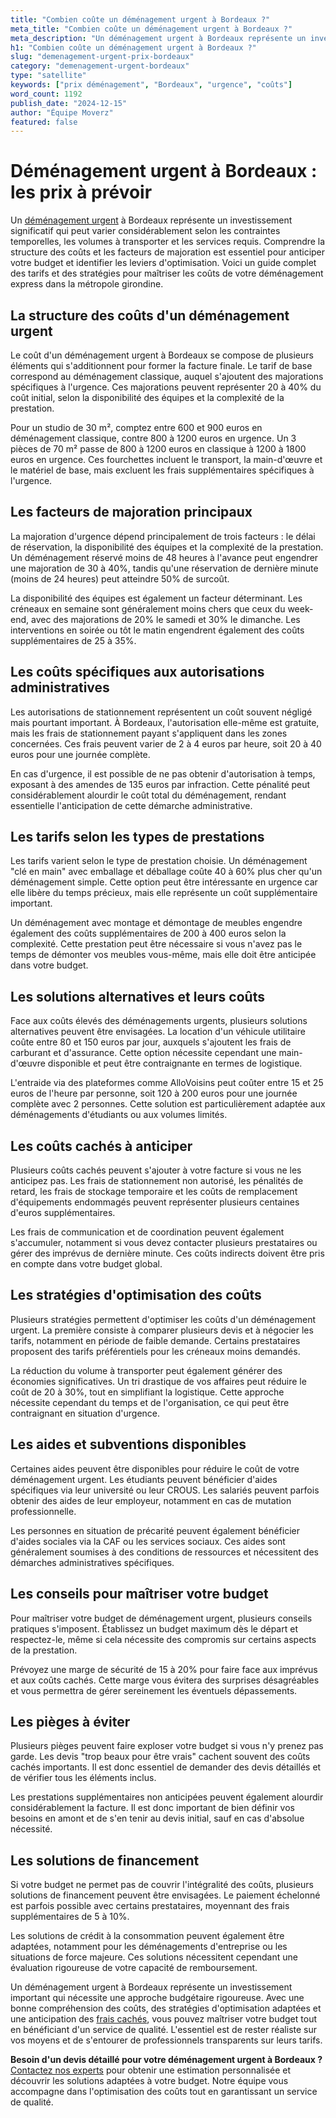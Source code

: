 ```yaml
---
title: "Combien coûte un déménagement urgent à Bordeaux ?"
meta_title: "Combien coûte un déménagement urgent à Bordeaux ?"
meta_description: "Un déménagement urgent à Bordeaux représente un investissement significatif qui peut varier considérablement selon les contraintes temporelles, les vo."
h1: "Combien coûte un déménagement urgent à Bordeaux ?"
slug: "demenagement-urgent-prix-bordeaux"
category: "demenagement-urgent-bordeaux"
type: "satellite"
keywords: ["prix déménagement", "Bordeaux", "urgence", "coûts"]
word_count: 1192
publish_date: "2024-12-15"
author: "Équipe Moverz"
featured: false
---
```



# Déménagement urgent à Bordeaux : les prix à prévoir

Un [déménagement urgent](/blog/demenagement-entreprise-bordeaux/demenagement-entreprise-bordeaux-guide) à Bordeaux représente un investissement significatif qui peut varier considérablement selon les contraintes temporelles, les volumes à transporter et les services requis. Comprendre la structure des coûts et les facteurs de majoration est essentiel pour anticiper votre budget et identifier les leviers d'optimisation. Voici un guide complet des tarifs et des stratégies pour maîtriser les coûts de votre déménagement express dans la métropole girondine.

## La structure des coûts d'un déménagement urgent

Le coût d'un déménagement urgent à Bordeaux se compose de plusieurs éléments qui s'additionnent pour former la facture finale. Le tarif de base correspond au déménagement classique, auquel s'ajoutent des majorations spécifiques à l'urgence. Ces majorations peuvent représenter 20 à 40% du coût initial, selon la disponibilité des équipes et la complexité de la prestation.

Pour un studio de 30 m², comptez entre 600 et 900 euros en déménagement classique, contre 800 à 1200 euros en urgence. Un 3 pièces de 70 m² passe de 800 à 1200 euros en classique à 1200 à 1800 euros en urgence. Ces fourchettes incluent le transport, la main-d'œuvre et le matériel de base, mais excluent les frais supplémentaires spécifiques à l'urgence.

## Les facteurs de majoration principaux

La majoration d'urgence dépend principalement de trois facteurs : le délai de réservation, la disponibilité des équipes et la complexité de la prestation. Un déménagement réservé moins de 48 heures à l'avance peut engendrer une majoration de 30 à 40%, tandis qu'une réservation de dernière minute (moins de 24 heures) peut atteindre 50% de surcoût.

La disponibilité des équipes est également un facteur déterminant. Les créneaux en semaine sont généralement moins chers que ceux du week-end, avec des majorations de 20% le samedi et 30% le dimanche. Les interventions en soirée ou tôt le matin engendrent également des coûts supplémentaires de 25 à 35%.

## Les coûts spécifiques aux autorisations administratives

Les autorisations de stationnement représentent un coût souvent négligé mais pourtant important. À Bordeaux, l'autorisation elle-même est gratuite, mais les frais de stationnement payant s'appliquent dans les zones concernées. Ces frais peuvent varier de 2 à 4 euros par heure, soit 20 à 40 euros pour une journée complète.

En cas d'urgence, il est possible de ne pas obtenir d'autorisation à temps, exposant à des amendes de 135 euros par infraction. Cette pénalité peut considérablement alourdir le coût total du déménagement, rendant essentielle l'anticipation de cette démarche administrative.

## Les tarifs selon les types de prestations

Les tarifs varient selon le type de prestation choisie. Un déménagement "clé en main" avec emballage et déballage coûte 40 à 60% plus cher qu'un déménagement simple. Cette option peut être intéressante en urgence car elle libère du temps précieux, mais elle représente un coût supplémentaire important.

Un déménagement avec montage et démontage de meubles engendre également des coûts supplémentaires de 200 à 400 euros selon la complexité. Cette prestation peut être nécessaire si vous n'avez pas le temps de démonter vos meubles vous-même, mais elle doit être anticipée dans votre budget.

## Les solutions alternatives et leurs coûts

Face aux coûts élevés des déménagements urgents, plusieurs solutions alternatives peuvent être envisagées. La location d'un véhicule utilitaire coûte entre 80 et 150 euros par jour, auxquels s'ajoutent les frais de carburant et d'assurance. Cette option nécessite cependant une main-d'œuvre disponible et peut être contraignante en termes de logistique.

L'entraide via des plateformes comme AlloVoisins peut coûter entre 15 et 25 euros de l'heure par personne, soit 120 à 200 euros pour une journée complète avec 2 personnes. Cette solution est particulièrement adaptée aux déménagements d'étudiants ou aux volumes limités.

## Les coûts cachés à anticiper

Plusieurs coûts cachés peuvent s'ajouter à votre facture si vous ne les anticipez pas. Les frais de stationnement non autorisé, les pénalités de retard, les frais de stockage temporaire et les coûts de remplacement d'équipements endommagés peuvent représenter plusieurs centaines d'euros supplémentaires.

Les frais de communication et de coordination peuvent également s'accumuler, notamment si vous devez contacter plusieurs prestataires ou gérer des imprévus de dernière minute. Ces coûts indirects doivent être pris en compte dans votre budget global.

## Les stratégies d'optimisation des coûts

Plusieurs stratégies permettent d'optimiser les coûts d'un déménagement urgent. La première consiste à comparer plusieurs devis et à négocier les tarifs, notamment en période de faible demande. Certains prestataires proposent des tarifs préférentiels pour les créneaux moins demandés.

La réduction du volume à transporter peut également générer des économies significatives. Un tri drastique de vos affaires peut réduire le coût de 20 à 30%, tout en simplifiant la logistique. Cette approche nécessite cependant du temps et de l'organisation, ce qui peut être contraignant en situation d'urgence.

## Les aides et subventions disponibles

Certaines aides peuvent être disponibles pour réduire le coût de votre déménagement urgent. Les étudiants peuvent bénéficier d'aides spécifiques via leur université ou leur CROUS. Les salariés peuvent parfois obtenir des aides de leur employeur, notamment en cas de mutation professionnelle.

Les personnes en situation de précarité peuvent également bénéficier d'aides sociales via la CAF ou les services sociaux. Ces aides sont généralement soumises à des conditions de ressources et nécessitent des démarches administratives spécifiques.

## Les conseils pour maîtriser votre budget

Pour maîtriser votre budget de déménagement urgent, plusieurs conseils pratiques s'imposent. Établissez un budget maximum dès le départ et respectez-le, même si cela nécessite des compromis sur certains aspects de la prestation.

Prévoyez une marge de sécurité de 15 à 20% pour faire face aux imprévus et aux coûts cachés. Cette marge vous évitera des surprises désagréables et vous permettra de gérer sereinement les éventuels dépassements.

## Les pièges à éviter

Plusieurs pièges peuvent faire exploser votre budget si vous n'y prenez pas garde. Les devis "trop beaux pour être vrais" cachent souvent des coûts cachés importants. Il est donc essentiel de demander des devis détaillés et de vérifier tous les éléments inclus.

Les prestations supplémentaires non anticipées peuvent également alourdir considérablement la facture. Il est donc important de bien définir vos besoins en amont et de s'en tenir au devis initial, sauf en cas d'absolue nécessité.

## Les solutions de financement

Si votre budget ne permet pas de couvrir l'intégralité des coûts, plusieurs solutions de financement peuvent être envisagées. Le paiement échelonné est parfois possible avec certains prestataires, moyennant des frais supplémentaires de 5 à 10%.

Les solutions de crédit à la consommation peuvent également être adaptées, notamment pour les déménagements d'entreprise ou les situations de force majeure. Ces solutions nécessitent cependant une évaluation rigoureuse de votre capacité de remboursement.

Un déménagement urgent à Bordeaux représente un investissement important qui nécessite une approche budgétaire rigoureuse. Avec une bonne compréhension des coûts, des stratégies d'optimisation adaptées et une anticipation des [frais cachés](/blog/prix/frais-caches-demenagement), vous pouvez maîtriser votre budget tout en bénéficiant d'un service de qualité. L'essentiel est de rester réaliste sur vos moyens et de s'entourer de professionnels transparents sur leurs tarifs.

**Besoin d'un devis détaillé pour votre déménagement urgent à Bordeaux ?** [Contactez nos experts](/contact) pour obtenir une estimation personnalisée et découvrir les solutions adaptées à votre budget. Notre équipe vous accompagne dans l'optimisation des coûts tout en garantissant un service de qualité.
